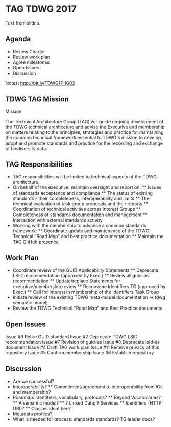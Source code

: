 # TAG TDWG 2017 #

Text from slides.

## Agenda ##
* Review Charter
* Review work plan
* Agree milestones
* Open Issues
* Discussion

Notes: http://bit.ly/TDWG17-IG02

## TDWG TAG Mission ##

Mission

The Technical Architecture Group (TAG) will guide ongoing development of the TDWG technical architecture and advise the Executive and membership on matters relating to the principles, strategies and practice for maintaining the common technical framework essential to TDWG's mission to develop, adopt and promote standards and practice for the recording and exchange of biodiversity data.

## TAG Responsibilities ##

* TAG responsibilities will be limited to technical aspects of the TDWG architecture.
* On behalf of the executive, maintain oversight and report on:
** Issues of standards acceptance and compliance
** The status of existing standards - their completeness, interoperability and limits
** The technical evaluation of task group proposals and their reports
** Coordination of technical activities across Interest Groups
** Completeness of standards documentation and management
** Interaction with external standards activity
* Working with the membership to advance a common standards framework:
** Coordinate update and maintenance of the TDWG Technical "Road Map" and best practice documentation
** Maintain the TAG GitHub presence

## Work Plan ##

* Coordinate review of the GUID Applicability Statements
** Deprecate LSID recommendation (approved by Exec.)
** Review all guid-as recommendation
** Update/replace Statements for executive/membership review
** Reconvene Identifiers TG (approved by Exec.)
** Call for interest in membership of the Identifiers Task Group
* Initiate review of the existing TDWG meta-model documentation -> tdwg semantic model;
* Review the TDWG Technical "Road Map" and Best Practice documents

## Open Issues ##

Issue #9 Retire GUID standard
Issue #2 	Deprecate TDWG LSID recommendation 
Issue #7 	Revision of guid-as
Issue #8 	Deprecate lsid-as document
Issue #4 Draft TAG work plan
Issue #11 Remove privacy of this repository
Issue #5 Confirm membership
Issue #6 Establish repository

## Discussion ##

* Are we successful?
* Interoperability?
** Commitment/agreement to interoperability from IGs and membership?
* Roadmap: Identifiers, vocabulary, protocols?
** Beyond Vocabularies?
** A semantic model?
** ? Linked Data; ? Services
** Identifiers (HTTP URI)?
** Classes identified?
* Metadata profiles?
* What is needed for process: standards standards? TG leader docs?
